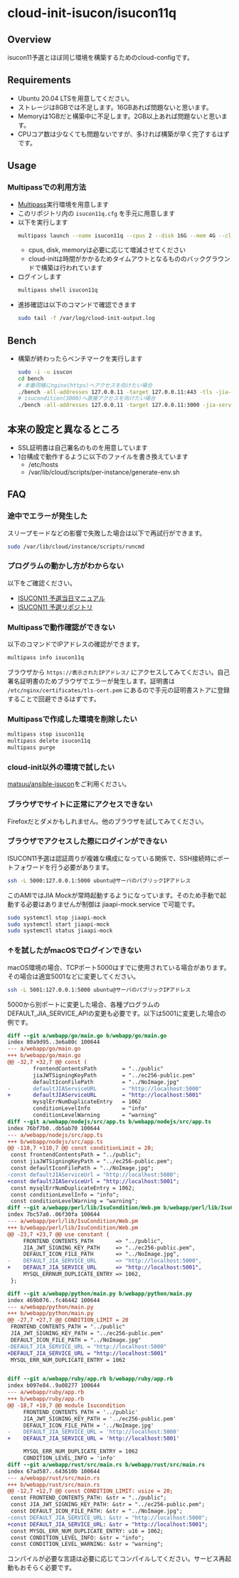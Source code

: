 # cloud-init-isucon/isucon11q

## Overview

isucon11予選とほぼ同じ環境を構築するためのcloud-configです。

## Requirements

* Ubuntu 20.04 LTSを用意してください。
* ストレージは8GBでは不足します。16GBあれば問題ないと思います。
* Memoryは1GBだと構築中に不足します。2GB以上あれば問題ないと思います。
* CPUコア数は少なくても問題ないですが、多ければ構築が早く完了するはずです。

## Usage

### Multipassでの利用方法

* [Multipass](https://multipass.run/)実行環境を用意します
* このリポジトリ内の `isucon11q.cfg` を手元に用意します
* 以下を実行します
  ```sh
  multipass launch --name isucon11q --cpus 2 --disk 16G --mem 4G --cloud-init isucon11q.cfg 20.04
  ```
  * cpus, disk, memoryは必要に応じて増減させてください
  * cloud-initは時間がかかるためタイムアウトとなるもののバックグラウンドで構築は行われています
* ログインします
  ```sh
  multipass shell isucon11q
  ```
* 進捗確認は以下のコマンドで確認できます
  ```sh
  sudo tail -f /var/log/cloud-init-output.log
  ```

## Bench

* 構築が終わったらベンチマークを実行します
  ```sh
  sudo -i -u isucon
  cd bench
  # 本番同様にnginx(https)へアクセスを向けたい場合
  ./bench -all-addresses 127.0.0.11 -target 127.0.0.11:443 -tls -jia-service-url http://127.0.0.1:4999
  # isucondition(3000)へ直接アクセスを向けたい場合
  ./bench -all-addresses 127.0.0.11 -target 127.0.0.11:3000 -jia-service-url http://127.0.0.1:4999
  ```

## 本来の設定と異なるところ

* SSL証明書は自己署名のものを用意しています
* 1台構成で動作するように以下のファイルを書き換えています
    * /etc/hosts
    * /var/lib/cloud/scripts/per-instance/generate-env.sh

## FAQ

### 途中でエラーが発生した

スリープモードなどの影響で失敗した場合は以下で再試行ができます。

```sh
sudo /var/lib/cloud/instance/scripts/runcmd
```

### プログラムの動かし方がわからない

以下をご確認ください。

* [ISUCON11 予選当日マニュアル](https://github.com/isucon/isucon11-qualify/blob/main/docs/manual.md)
* [ISUCON11 予選リポジトリ](https://github.com/isucon/isucon11-qualify)

### Multipassで動作確認ができない

以下のコマンドでIPアドレスの確認ができます。

```sh
multipass info isucon11q
```

ブラウザから `https://表示されたIPアドレス/` にアクセスしてみてください。自己署名証明書のためブラウザでエラーが発生します。証明書は `/etc/nginx/certificates/tls-cert.pem` にあるので手元の証明書ストアに登録することで回避できるはずです。

### Multipassで作成した環境を削除したい

```sh
multipass stop isucon11q
multipass delete isucon11q
multipass purge
```

### cloud-init以外の環境で試したい

[matsuu/ansible-isucon](https://github.com/matsuu/ansible-isucon)をご利用ください。


### ブラウザでサイトに正常にアクセスできない

Firefoxだとダメかもしれません。他のブラウザを試してみてください。

### ブラウザでアクセスした際にログインができない

ISUCON11予選は認証周りが複雑な構成になっている関係で、SSH接続時にポートフォワードを行う必要があります。

```sh
ssh -L 5000:127.0.0.1:5000 ubuntu@サーバのパブリックIPアドレス
```

このAMIではJIA Mockが常時起動するようになっています。そのため手動で起動する必要はありませんが制御は jiaapi-mock.service で可能です。
```sh
sudo systemctl stop jiaapi-mock
sudo systemctl start jiaapi-mock
sudo systemctl status jiaapi-mock
```

### ↑を試したがmacOSでログインできない

macOS環境の場合、TCPポート5000はすでに使用されている場合があります。その場合は適宜5001などに変更してください。
```sh
ssh -L 5001:127.0.0.1:5000 ubuntu@サーバのパブリックIPアドレス
```

5000から別ポートに変更した場合、各種プログラムのDEFAULT_JIA_SERVICE_APIの変更も必要です。以下は5001に変更した場合の例です。
```patch
diff --git a/webapp/go/main.go b/webapp/go/main.go
index 80a9d95..3e6a80c 100644
--- a/webapp/go/main.go
+++ b/webapp/go/main.go
@@ -32,7 +32,7 @@ const (
        frontendContentsPath        = "../public"
        jiaJWTSigningKeyPath        = "../ec256-public.pem"
        defaultIconFilePath         = "../NoImage.jpg"
-       defaultJIAServiceURL        = "http://localhost:5000"
+       defaultJIAServiceURL        = "http://localhost:5001"
        mysqlErrNumDuplicateEntry   = 1062
        conditionLevelInfo          = "info"
        conditionLevelWarning       = "warning"
diff --git a/webapp/nodejs/src/app.ts b/webapp/nodejs/src/app.ts
index 76bf7b0..db5ab70 100644
--- a/webapp/nodejs/src/app.ts
+++ b/webapp/nodejs/src/app.ts
@@ -110,7 +110,7 @@ const conditionLimit = 20;
 const frontendContentsPath = "../public";
 const jiaJWTSigningKeyPath = "../ec256-public.pem";
 const defaultIconFilePath = "../NoImage.jpg";
-const defaultJIAServiceUrl = "http://localhost:5000";
+const defaultJIAServiceUrl = "http://localhost:5001";
 const mysqlErrNumDuplicateEntry = 1062;
 const conditionLevelInfo = "info";
 const conditionLevelWarning = "warning";
diff --git a/webapp/perl/lib/IsuCondition/Web.pm b/webapp/perl/lib/IsuCondition/Web.pm
index 7bc57a0..06f30fa 100644
--- a/webapp/perl/lib/IsuCondition/Web.pm
+++ b/webapp/perl/lib/IsuCondition/Web.pm
@@ -23,7 +23,7 @@ use constant {
     FRONTEND_CONTENTS_PATH       => "../public",
     JIA_JWT_SIGNING_KEY_PATH     => "../ec256-public.pem",
     DEFAULT_ICON_FILE_PATH       => "../NoImage.jpg",
-    DEFAULT_JIA_SERVICE_URL      => "http://localhost:5000",
+    DEFAULT_JIA_SERVICE_URL      => "http://localhost:5001",
     MYSQL_ERRNUM_DUPLICATE_ENTRY => 1062,
 };

diff --git a/webapp/python/main.py b/webapp/python/main.py
index 469b076..fc46442 100644
--- a/webapp/python/main.py
+++ b/webapp/python/main.py
@@ -27,7 +27,7 @@ CONDITION_LIMIT = 20
 FRONTEND_CONTENTS_PATH = "../public"
 JIA_JWT_SIGNING_KEY_PATH = "../ec256-public.pem"
 DEFAULT_ICON_FILE_PATH = "../NoImage.jpg"
-DEFAULT_JIA_SERVICE_URL = "http://localhost:5000"
+DEFAULT_JIA_SERVICE_URL = "http://localhost:5001"
 MYSQL_ERR_NUM_DUPLICATE_ENTRY = 1062


diff --git a/webapp/ruby/app.rb b/webapp/ruby/app.rb
index b097e84..9a08277 100644
--- a/webapp/ruby/app.rb
+++ b/webapp/ruby/app.rb
@@ -18,7 +18,7 @@ module Isucondition
     FRONTEND_CONTENTS_PATH = '../public'
     JIA_JWT_SIGNING_KEY_PATH = '../ec256-public.pem'
     DEFAULT_ICON_FILE_PATH = '../NoImage.jpg'
-    DEFAULT_JIA_SERVICE_URL = 'http://localhost:5000'
+    DEFAULT_JIA_SERVICE_URL = 'http://localhost:5001'

     MYSQL_ERR_NUM_DUPLICATE_ENTRY = 1062
     CONDITION_LEVEL_INFO = 'info'
diff --git a/webapp/rust/src/main.rs b/webapp/rust/src/main.rs
index 67ad587..643610b 100644
--- a/webapp/rust/src/main.rs
+++ b/webapp/rust/src/main.rs
@@ -12,7 +12,7 @@ const CONDITION_LIMIT: usize = 20;
 const FRONTEND_CONTENTS_PATH: &str = "../public";
 const JIA_JWT_SIGNING_KEY_PATH: &str = "../ec256-public.pem";
 const DEFAULT_ICON_FILE_PATH: &str = "../NoImage.jpg";
-const DEFAULT_JIA_SERVICE_URL: &str = "http://localhost:5000";
+const DEFAULT_JIA_SERVICE_URL: &str = "http://localhost:5001";
 const MYSQL_ERR_NUM_DUPLICATE_ENTRY: u16 = 1062;
 const CONDITION_LEVEL_INFO: &str = "info";
 const CONDITION_LEVEL_WARNING: &str = "warning";
```

コンパイルが必要な言語は必要に応じてコンパイルしてください。サービス再起動もおそらく必要です。
